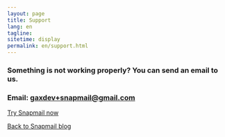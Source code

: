 ```yaml
---
layout: page
title: Support
lang: en
tagline: 
sitetime: display
permalink: en/support.html
---
```


### Something is not working properly? You can send an email to us.
### Email: <a href="mailto:gaxdev+snapmail@gmail.com">gaxdev+snapmail@gmail.com</a>

<a target="_blank" href="https://www.snapmail.cc"><i class="fa fa-envelope a"></i> Try Snapmail now</a>

<a href="https://blog.snapmail.cc"><i class="fa fa-arrow-circle-left"></i> Back to Snapmail blog</a>